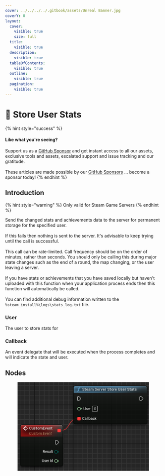 ```yaml
---
cover: ../../../../.gitbook/assets/Unreal Banner.jpg
coverY: 0
layout:
  cover:
    visible: true
    size: full
  title:
    visible: true
  description:
    visible: true
  tableOfContents:
    visible: true
  outline:
    visible: true
  pagination:
    visible: true
---
```


# 🔵 Store User Stats

{% hint style="success" %}
#### Like what you're seeing?

Support us as a [GitHub Sponsor](../../../../become-a-sponsor/) and get instant access to all our assets, exclusive tools and assets, escalated support and issue tracking and our gratitude.\
\
These articles are made possible by our [GitHub Sponsors](../../../../become-a-sponsor/) ... become a sponsor today!
{% endhint %}

## Introduction

{% hint style="warning" %}
Only valid for Steam Game Servers
{% endhint %}

Send the changed stats and achievements data to the server for permanent storage for the specified user.\
\
If this fails then nothing is sent to the server. It's advisable to keep trying until the call is successful.\
\
This call can be rate-limited. Call frequency should be on the order of minutes, rather than seconds. You should only be calling this during major state changes such as the end of a round, the map changing, or the user leaving a server.\
\
If you have stats or achievements that you have saved locally but haven't uploaded with this function when your application process ends then this function will automatically be called.\
\
You can find additional debug information written to the `%steam_install%\logs\stats_log.txt` file.

### User

The user to store stats for

### Callback

An event delegate that will be executed when the process completes and will indicate the state and user.

## Nodes

<figure><img src="../../../../.gitbook/assets/image (2) (1) (1) (1) (1) (1) (1) (1) (1) (1) (1) (1).png" alt=""><figcaption></figcaption></figure>

